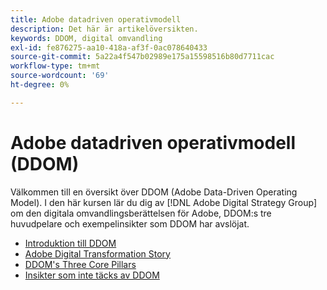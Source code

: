 ```yaml
---
title: Adobe datadriven operativmodell
description: Det här är artikelöversikten.
keywords: DDOM, digital omvandling
exl-id: fe876275-aa10-418a-af3f-0ac078640433
source-git-commit: 5a22a4f547b02989e175a15598516b80d7711cac
workflow-type: tm+mt
source-wordcount: '69'
ht-degree: 0%

---
```


# Adobe datadriven operativmodell (DDOM)

Välkommen till en översikt över DDOM (Adobe Data-Driven Operating Model). I den här kursen lär du dig av [!DNL Adobe Digital Strategy Group] om den digitala omvandlingsberättelsen för Adobe, DDOM:s tre huvudpelare och exempelinsikter som DDOM har avslöjat.

* [Introduktion till DDOM](ddom-introduction.md)
* [Adobe Digital Transformation Story](transformation-story.md)
* [DDOM&#39;s Three Core Pillars](ddom-components.md)
* [Insikter som inte täcks av DDOM](ddom-insights.md)

<!--
This is the landing page of the user guide. It should be the first list item in the TOC.md file.

See other user landing pages to get ideas.
-->

